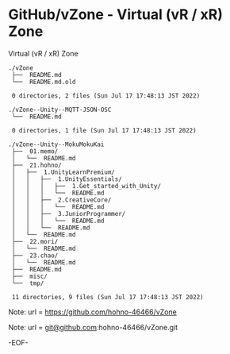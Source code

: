 # GitHub/vZone - Virtual (vR / xR) Zone

Virtual (vR / xR) Zone

    ./vZone
     ├──  README.md
     └──  README.md.old
     
     0 directories, 2 files (Sun Jul 17 17:48:13 JST 2022)

    ./vZone--Unity--MQTT-JSON-OSC
     └──  README.md
     
     0 directories, 1 file (Sun Jul 17 17:48:13 JST 2022)

    ./vZone--Unity--MokuMokuKai
     ├──  01.memo/
     │   └──  README.md
     ├──  21.hohno/
     │   ├──  1.UnityLearnPremium/
     │   │   ├──  1.UnityEssentials/
     │   │   │   ├──  1.Get_started_with_Unity/
     │   │   │   └──  README.md
     │   │   ├──  2.CreativeCore/
     │   │   │   └──  README.md
     │   │   ├──  3.JuniorProgrammer/
     │   │   │   └──  README.md
     │   │   └──  README.md
     │   └──  README.md
     ├──  22.mori/
     │   └──  README.md
     ├──  23.chao/
     │   └──  README.md
     ├──  README.md
     ├──  misc/
     └──  tmp/
     
     11 directories, 9 files (Sun Jul 17 17:48:13 JST 2022)


Note: url = https://github.com/hohno-46466/vZone

Note: url = git@github.com:hohno-46466/vZone.git

-EOF-
